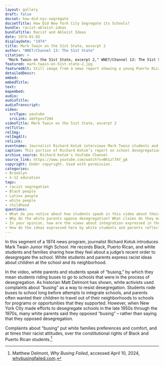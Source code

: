 ```yaml
--- 
layout: gallery
draft: false
docset: how-did-nyc-segregate
docsetTitle: How Did New York City Segregate its Schools?
bundle: racist-ableist-ideas
bundleTitle: Racist and Ableist Ideas
date: 1974-01-02
displaydate: "1974"
title: Mark Twain on the 51st State, excerpt 2
author: "WNET/Channel 13: The 51st State"
citation: >
 "Mark Twain on the 51st State, excerpt 2," WNET/Channel 13: The 51st State, in New York City Civil Rights History Project, Accessed: [Month Day, Year], https://nyccivilrightshistory.org/gallery/mark-twain-on-51st-state-2.
featured: mark-twain-on-51st-state-2.jpg
featuredAlt: Still image from a news report showing a young Puerto Rican woman being interviewed
detailedDescr: 
embed: 
embedTitle: 
text: 
mapembed: 
audio: 
audioTitle: 
audioTranscript: 
video: 
  srcType: youtube
  srcLink: ubVtpvvf2H4
videoTitle: Mark Twain on the 51st State, excerpt 2
relTitle: 
relImg: 
relImgAlt: 
relLink: 
eventname: Journalist Richard Kotuk interviews Mark Twain students and parents about school desegregation.
caption: This portion of Richard Kotuk’s report on school desegregation at Mark Twain Junior High School includes interviews with Black, Puerto Rican, and white students and families.
archive_source: Richard Kotuk's YouTube Channel
source_link: https://www.youtube.com/watch?v=Nh1zlTAf_gA
copyright: Under copyright. Used with permission.
categories: 
- Brooklyn
- k-12 education
tags: 
- racist segregation
- Black people
- Latinx people
- white people
- childhood
questions: 
- What do you notice about how students speak in this video about their school, their community, and their fellow students? Where do the students agree, and where do they disagree? 
- Why do the white parents oppose desegregation? What claims do they make about busing and paying taxes? 
- In your opinion, how are the views about integration expressed in these videos similar and different from those expressed by students and parents today?
- How do the ideas expressed here by white students and parents reflect or connect to racist ideas of the time, including those represented in the [Moynihan Report](/topics/how-did-nyc-segregate/racist-ableist-ideas/the-controversial-moynihan-report)?
--- 
```


In this segment of a 1974 news program, journalist Richard Kotuk introduces Mark Twain Junior High School. He records Black, Puerto Rican, and white students and families sharing how they feel about a judge’s recent order to desegregate the school. White students and parents express racist ideas about children at the school and its neighborhood.

In the video, white parents and students speak of “busing,” by which they mean students riding buses to go to schools that were in the process of desegregation. As historian Matt Delmont has shown, white activists used complaints about “busing” as a way to resist desegregation. Students rode buses to school long before attempts to integrate schools, and parents often wanted their children to travel out of their neighborhoods to schools for programs or opportunities that they supported. However, when New York City made efforts to desegregate schools in the late 1950s through the 1970s, many white parents said they opposed “busing” – rather than saying that they opposed desegregation.

Complaints about “busing” put white families preferences and comfort, and at times their racist attitudes, over the constitutional rights of Black and Puerto Rican students.[^1]

[^1]: Matthew Delmont, *Why Busing Failed*, accessed April 10, 2024, [whybusingfailed.com](https://whybusingfailed.com).
